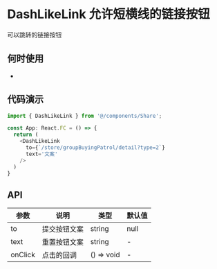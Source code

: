 # DashLikeLink 允许短横线的链接按钮

可以跳转的链接按钮

## 何时使用
- 

## 代码演示

```js
import { DashLikeLink } from '@/components/Share';

const App: React.FC = () => {
  return (
    <DashLikeLink
      to={`/store/groupBuyingPatrol/detail?type=2`}
      text='文案'
    />
  )
}
```
## API

| 参数 | 说明 | 类型 | 默认值 |
| --- | --- | --- | --- |
| to | 提交按钮文案 | string | null | - |
| text | 重置按钮文案 | string | - |
| onClick | 点击的回调 | () => void | - |
